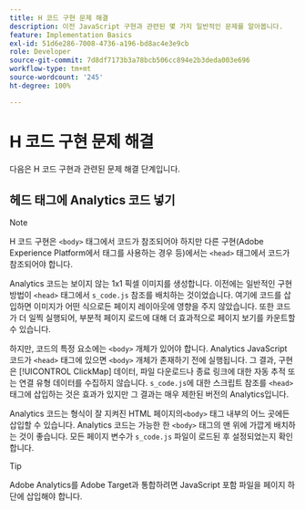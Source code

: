 ```yaml
---
title: H 코드 구현 문제 해결
description: 이전 JavaScript 구현과 관련된 몇 가지 일반적인 문제를 알아봅니다.
feature: Implementation Basics
exl-id: 51d6e286-7008-4736-a196-bd8ac4e3e9cb
role: Developer
source-git-commit: 7d8df7173b3a78bcb506cc894e2b3deda003e696
workflow-type: tm+mt
source-wordcount: '245'
ht-degree: 100%

---
```


# H 코드 구현 문제 해결

다음은 H 코드 구현과 관련된 문제 해결 단계입니다.

## 헤드 태그에 Analytics 코드 넣기

>[!NOTE]
>
>H 코드 구현은 `<body>` 태그에서 코드가 참조되어야 하지만 다른 구현(Adobe Experience Platform에서 태그를 사용하는 경우 등)에서는 `<head>` 태그에서 코드가 참조되어야 합니다.

Analytics 코드는 보이지 않는 1x1 픽셀 이미지를 생성합니다. 이전에는 일반적인 구현 방법이 `<head>` 태그에서 `s_code.js` 참조를 배치하는 것이었습니다. 여기에 코드를 삽입하면 이미지가 어떤 식으로든 페이지 레이아웃에 영향을 주지 않았습니다. 또한 코드가 더 일찍 실행되어, 부분적 페이지 로드에 대해 더 효과적으로 페이지 보기를 카운트할 수 있습니다.

하지만, 코드의 특정 요소에는 `<body>` 개체가 있어야 합니다. Analytics JavaScript 코드가 `<head>` 태그에 있으면 `<body>` 개체가 존재하기 전에 실행됩니다. 그 결과, 구현은 [!UICONTROL ClickMap] 데이터, 파일 다운로드나 종료 링크에 대한 자동 추적 또는 연결 유형 데이터를 수집하지 않습니다. `s_code.js`에 대한 스크립트 참조를 `<head>` 태그에 삽입하는 것은 효과가 있지만 그 결과는 매우 제한된 버전의 Analytics입니다.

Analytics 코드는 형식이 잘 지켜진 HTML 페이지의`<body>` 태그 내부의 어느 곳에든 삽입할 수 있습니다. Analytics 코드는 가능한 한 `<body>` 태그의 맨 위에 가깝게 배치하는 것이 좋습니다. 모든 페이지 변수가 `s_code.js` 파일이 로드된 후 설정되었는지 확인합니다.

>[!TIP]
>
>Adobe Analytics를 Adobe Target과 통합하려면 JavaScript 포함 파일을 페이지 하단에 삽입해야 합니다.
